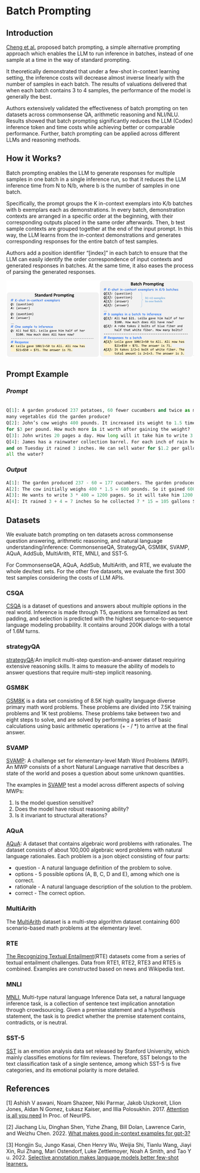 # **Batch Prompting**

## Introduction

[Cheng et al.](https://arxiv.org/abs/2301.08721) proposed batch prompting, a simple alternative prompting approach which enables the LLM to run inference in batches, instead of one sample at a time in the way of standard prompting.

It theoretically demonstrated that under a few-shot in-context learning setting, the inference costs will decrease almost inverse linearly with the number of samples in each batch. The results of valuations delivered that when each batch contains 3 to 4 samples, the performance of the model is generally the best.

Authors extensively validated the effectiveness of batch prompting on ten datasets across commonsense QA, arithmetic reasoning and NLI/NLU. Results showed that batch prompting significantly reduces the LLM (Codex) inference token and time costs while achieving better or comparable performance. Further, batch prompting can be applied across different LLMs and reasoning methods.

## How it Works?

Batch prompting enables the LLM to generate responses for multiple samples in one batch in a single inference run, so that it reduces the LLM inference time from N to N/b, where b is the number of samples in one batch.

Specifically, the prompt groups the K in-context exemplars into K/b batches with b exemplars each as demonstrations. In every batch, demonstration contexts are arranged in a specific order at the beginning, with their corresponding outputs placed in the same order afterwards. Then, b test sample contexts are grouped together at the end of the input prompt. In this way, the LLM learns from the in-context demonstrations and generates corresponding responses for the entire batch of test samples.

Authors add a position identifier “\[index\]” in each batch to ensure that the LLM can easily identify the order correspondence of input contexts and generated responses in batches. At the same time, it also eases the process of parsing the generated responses.

![batch_img1.png](img/batch_img1.png)

## Prompt Example

### *Prompt*

~~~python

Q[1]: A garden produced 237 potatoes, 60 fewer cucumbers and twice as many peppers than the cucumbers. How
many vegetables did the garden produce?
Q[2]: John’s cow weighs 400 pounds. It increased its weight to 1.5 times its starting weight. He is able to sell the cow
for $3 per pound. How much more is it worth after gaining the weight?
Q[3]: John writes 20 pages a day. How long will it take him to write 3 books that are 400 pages each?
Q[4]: James has a rainwater collection barrel. For each inch of rain he collects 15 gallons. On Monday it rained 4 inches
and on Tuesday it rained 3 inches. He can sell water for $1.2 per gallon. How much money did he make from selling
all the water?
~~~

### *Output*

~~~python
A[1]: The garden produced 237 - 60 = 177 cucumbers. The garden produced 177 * 2 = 354 peppers. The garden produced 237 + 177 + 354 = 768 vegetables. The answer is 768.
A[2]: The cow initially weighs 400 * 1.5 = 600 pounds. So it gained 600 - 400 = 200 pounds. It is worth 200 * 3 = 600 dollars more. The answer is 600.
A[3]: He wants to write 3 * 400 = 1200 pages. So it will take him 1200 / 20= 60 days. The answer is 60.
A[4]: It rained 3 + 4 = 7 inches So he collected 7 * 15 = 105 gallons So he makes 105 * 1.2 = 126 from selling the water. The answer is 126.
~~~

## Datasets

We evaluate batch prompting on ten datasets across commonsense question answering,
arithmetic reasoning, and natural language understanding/inference: CommonsenseQA,
StrategyQA, GSM8K, SVAMP, AQuA, AddSub, MultiArith, RTE, MNLI, and SST-5.

For CommonsenseQA, AQuA, AddSub, MultiArith, and RTE, we evaluate the whole dev/test
sets. For the other five datasets, we evaluate the first 300 test samples considering the costs of LLM APIs.

### CSQA

[CSQA](https://www.huggingface.co/datasets/skrishna/CSQA_preprocessed) is a dataset of questions and answers about multiple options in the real world. Inference is made through T5, questions are formalized as text padding, and selection is predicted with the highest sequence-to-sequence language modeling probability. It contains around 200K dialogs with a total of 1.6M turns.

### strategyQA

[strategyQA](https://www.huggingface.co/datasets/wics/strategy-qa):An implicit multi-step question-and-answer dataset requiring extensive reasoning skills. It aims to measure the ability of models to answer questions that require multi-step implicit reasoning.

### GSM8K

[GSM8K](https://www.huggingface.co/datasets/gsm8k) is a data set consisting of 8.5K high quality language diverse primary math word problems. These problems are divided into 7.5K training problems and 1K test problems. These problems take between two and eight steps to solve, and are solved by performing a series of basic calculations using basic arithmetic operations (+ - / *) to arrive at the final answer.

### SVAMP

[SVAMP](https://www.huggingface.co/datasets/ChilleD/SVAMP): A challenge set for elementary-level Math Word Problems (MWP).  An MWP consists of a short Natural Language narrative that describes a state of the world and poses a question about some unknown quantities.

The examples in [SVAMP](https://www.huggingface.co/datasets/ChilleD/SVAMP) test a model across different aspects of solving MWPs:

1. Is the model question sensitive?  
2. Does the model have robust reasoning ability?  
3. Is it invariant to structural alterations?

### AQuA

[AQuA](https://www.huggingface.co/datasets/aqua_rat): A dataset that contains algebraic word problems with rationales.  The dataset consists of about 100,000 algebraic word problems with natural language rationales.  Each problem is a json object consisting of four parts:

* question - A natural language definition of the problem to solve.
* options - 5 possible options (A, B, C, D and E), among which one is correct.
* rationale - A natural language description of the solution to the problem.
* correct - The correct option.

### MultiArith

The [MultiArith](https://www.huggingface.co/datasets/ChilleD/MultiArith) dataset is a multi-step algorithm dataset containing 600 scenario-based math problems at the elementary level.

### RTE

[The Recognizing Textual Entailment](https://www.huggingface.co/datasets/SetFit/rte)(RTE) datasets come from a series of textual entailment challenges.  Data from RTE1, RTE2, RTE3 and RTE5 is combined.  Examples are constructed based on news and Wikipedia text.

### MNLI

[MNLI](https://www.huggingface.co/datasets/SetFit/mnli), Multi-type natural language Inference Data set, a natural language inference task, is a collection of sentence text implication annotation through crowdsourcing. Given a premise statement and a hypothesis statement, the task is to predict whether the premise statement contains, contradicts, or is neutral.

### SST-5

[SST](https://www.huggingface.co/datasets/SetFit/sst5) is an emotion analysis data set released by Stanford University, which mainly classifies emotions for film reviews. Therefore, SST belongs to the text classification task of a single sentence, among which SST-5 is five categories, and its emotional polarity is more detailed.

## References

\[1\] Ashish V aswani, Noam Shazeer, Niki Parmar, Jakob Uszkoreit, Llion Jones, Aidan N Gomez, Łukasz Kaiser, and Illia Polosukhin. 2017. [Attention is all you need](https://arxiv.org/abs/1706.03762) In Proc. of NeurIPS.

\[2\] Jiachang Liu, Dinghan Shen, Yizhe Zhang, Bill Dolan,
Lawrence Carin, and Weizhu Chen. 2022. [What makes good in-context examples for gpt-3?](https://arxiv.org/abs/2101.06804)

\[3\] Hongjin Su, Jungo Kasai, Chen Henry Wu, Weijia Shi,
Tianlu Wang, Jiayi Xin, Rui Zhang, Mari Ostendorf,
Luke Zettlemoyer, Noah A Smith, and Tao Y u. 2022.
[Selective annotation makes language models better few-shot learners.](https://arxiv.org/abs/2209.01975)
